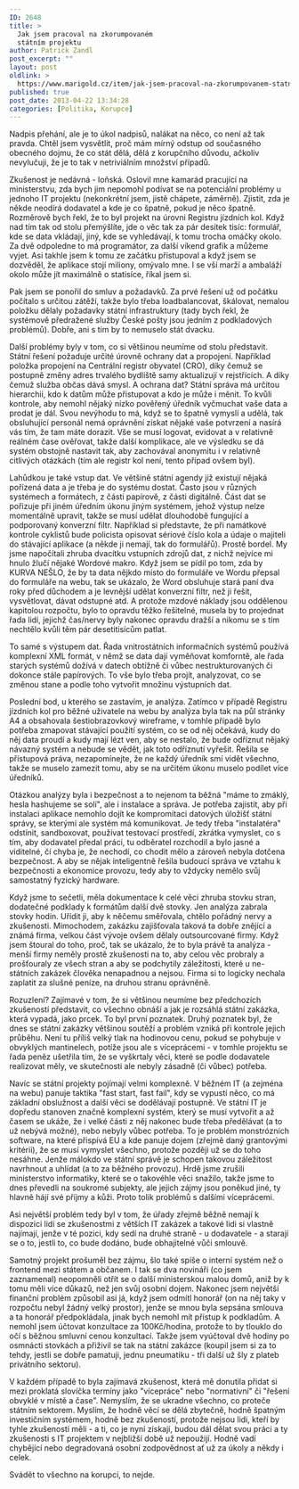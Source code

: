 ```yaml
---
ID: 2648
title: >
  Jak jsem pracoval na zkorumpovaném
  státním projektu
author: Patrick Zandl
post_excerpt: ""
layout: post
oldlink: >
  https://www.marigold.cz/item/jak-jsem-pracoval-na-zkorumpovanem-statnim-projektu
published: true
post_date: 2013-04-22 13:34:28
categories: [Politika, Korupce]
---
```

<p>Nadpis přehání, ale je to úkol nadpisů, nalákat na něco, co není až tak pravda. Chtěl jsem vysvětlit, proč mám mírný odstup od současného obecného dojmu, že co stát dělá, dělá z korupčního důvodu, ačkoliv nevylučuji, že je to tak v netriviálním množství případů.</p>

<p>Zkušenost je nedávná - loňská. Oslovil mne kamarád pracující na ministerstvu, zda bych jim nepomohl podívat se na potenciální problémy u jednoho IT projektu (nekonkrétní jsem, jistě chápete, záměrně). Zjistit, zda je někde neodírá dodavatel a kde je co špatně, pokud je něco špatně. Rozměrově bych řekl, že to byl projekt na úrovni Registru jízdních kol. Když nad tím tak od stolu přemýšlíte, jde o věc tak za pár desítek tisíc: formulář, kde se data vkládají, jiný, kde se vyhledávají, k tomu trocha omáčky okolo. Za dvě odpoledne to má programátor, za další víkend grafik a můžeme vyjet. Asi takhle jsem k tomu ze začátku přistupoval a když jsem se dozvěděl, že aplikace stojí miliony, omývalo mne. I se vší marží a ambaláží okolo může jít maximálně o statisíce, říkal jsem si.</p>


<p>Pak jsem se ponořil do smluv a požadavků. Za prvé řešení už od počátku počítalo s určitou zátěží, takže bylo třeba loadbalancovat, škálovat, nemalou položku dělaly požadavky státní infrastruktury (tady bych řekl, že systémově předražené služby České pošty jsou jedním z podkladových problémů). Dobře, ani s tím by to nemuselo stát dvacku.</p>

<p>Další problémy byly v tom, co si většinou neumíme od stolu představit. Státní řešení požaduje určité úrovně ochrany dat a propojení. Například položka propojení na Centrální registr obyvatel (CRO), díky čemuž se postupně změny adres trvalého bydliště samy aktualizují v rejstřících. A díky čemuž služba občas dává smysl. A ochrana dat? Státní správa má určitou hierarchii, kdo k datům může přistupovat a kdo je může i měnit. To kvůli kontrole, aby nemohl nějaký nízko pověřený úředník vyčmuchat vaše data a prodat je dál. Svou nevýhodu to má, když se to špatně vymyslí a udělá, tak obsluhující personál nemá oprávnění získat nějaké vaše potvrzení a nasírá vás tím, že tam máte dorazit. Vše se musí logovat, evidovat a v relativně reálném čase ověřovat, takže další komplikace, ale ve výsledku se dá systém obstojně nastavit tak, aby zachovával anonymitu i v relativně citlivých otázkách (tím ale registr kol není, tento případ ovšem byl).</p>

<p>Lahůdkou je také vstup dat. Ve většině státní agendy již existují nějaká pořízená data a je třeba je do systému dostat. Často jsou v různých systémech a formátech, z části papírově, z části digitálně. Část dat se pořizuje při jiném úředním úkonu jiným systémem, jehož výstup nelze momentálně upravit, takže se musí udělat dlouhodobě fungující a podporovaný konverzní filtr. Například si představte, že při namátkové kontrole cyklistů bude policista opisovat sériové číslo kola a údaje o majiteli do stávající aplikace (a někde ji nemají, tak do formulářů). Prostě bordel. My jsme napočítali zhruba dvacítku vstupních zdrojů dat, z nichž nejvíce mi hnulo žlučí nějaké Wordové makro. Když jsem se pídil po tom, zda by KURVA NEŠLO, že by ta data nějkdo místo do formuláře ve Wordu přepsal do formuláře na webu, tak se ukázalo, že Word obsluhuje stará paní dva roky před důchodem a je levnější udělat konverzní filtr, než ji řešit, vysvětlovat, dávat odstupné atd. A protože mzdové náklady jsou oddělenou kapitolou rozpočtu, bylo to opravdu těžko řešitelné, musela by to projednat řada lidí, jejichž čas/nervy byly nakonec opravdu dražší a nikomu se s tím nechtělo kvůli těm pár desetitisícům patlat.</p>

<p>To samé s výstupem dat. Řada vnitrostátních informačních systémů používá komplexní XML formát, v němž se data dají vyměňovat komforntě, ale řada starých systémů dožívá v datech obtížně či vůbec nestrukturovaných či dokonce stále papírových. To vše bylo třeba projít, analyzovat, co se změnou stane a podle toho vytvořit množinu výstupních dat.</p>

<p>Poslední bod, u kterého se zastavím, je analýza. Zatímco v případě Registru jízdních kol pro běžné uživatele na webu by analýza byla tak na půl stránky A4 a obsahovala šestiobrazovkový wireframe, v tomhle případě bylo potřeba zmapovat stávající použití systém, co se od něj očekává, kudy do něj data proudí a kudy mají lézt ven, aby se nestalo, že bude odříznut nějaký návazný systém a nebude se vědět, jak toto odříznutí vyřešit. Řešila se přístupová práva, nezapomínejte, že ne každý úředník smí vidět všechno, takže se muselo zamezit tomu, aby se na určitém úkonu muselo podílet více úředníků.</p>

<p>Otázkou analýzy byla i bezpečnost a to nejenom ta běžná "máme to zmáklý, hesla hashujeme se solí", ale i instalace a správa. Je potřeba zajistit, aby při instalaci aplikace nemohlo dojít ke kompromitaci datových úložišť státní správy, se kterými ale systém má komunikovat. Je tedy třeba "instalatéra" odstínit, sandboxovat, používat testovací prostředí, zkrátka vymyslet, co s tím, aby dodavatel předal práci, tu odběratel rozchodil a bylo jasné a viditelné, čí chyba je, že nechodí, co chodit mělo a zároveň nebyla dotčena bezpečnost. A aby se nějak inteligentně řešila budoucí správa ve vztahu k bezpečnosti a ekonomice provozu, tedy aby to vždycky nemělo svůj samostatný fyzický hardware.</p>

<p>Když jsme to sečetli, měla dokumentace k celé věci zhruba stovku stran, dodatečné podklady k formátům další dvě stovky. Jen analýza zabrala stovky hodin. Uřídit ji, aby k něčemu směřovala, chtělo pořádný nervy a zkušenosti. Mimochodem, zakázku zajišťovala taková ta dobře znějící a známá firma, velkou část vývoje ovšem dělaly outsourcované firmy. Když jsem štoural do toho, proč, tak se ukázalo, že to byla právě ta analýza - menší firmy neměly prostě zkušenosti na to, aby celou věc probraly a prošťouraly ze všech stran a aby se podchytily záležitosti, které u ne-státních zakázek člověka nenapadnou a nejsou. Firma si to logicky nechala zaplatit za slušné peníze, na druhou stranu oprávněně.</p>

<p>Rozuzlení? Zajímavé v tom, že si většinou neumíme bez předchozích zkušeností představit, co všechno obnáší a jak je rozsáhlá státní zakázka, která vypadá, jako prcek. To byl první poznatek. Druhý poznatek byl, že dnes se státní zakázky většinou soutěží a problém vzniká při kontrole jejich průběhu. Není tu příliš velký tlak na hodinovou cenu, pokud se pohybuje v obvyklých mantinelech, potíže jsou ale s víceprácemi - v tomhle projektu se řada peněz ušetřila tím, že se vyškrtaly věci, které se podle dodavatele realizovat měly, ve skutečnosti ale nebyly zásadně (či vůbec) potřeba.</p>

<p>Navíc se státní projekty pojímají velmi komplexně. V běžném IT (a zejména na webu) panuje taktika "fast start, fast fail", kdy se vypustí něco, co má základní obslužnost a další věci se dodělávají postupně. Ve státní IT je dopředu stanoven značně komplexní systém, který se musí vytvořit a až časem se ukáže, že i velké části z něj nakonec bude třeba předělávat (a to už nebývá možné), nebo nebyly vůbec potřeba. To je problém monstrózních software, na které přispívá EU a kde panuje dojem (zřejmě daný grantovými kritérii), že se musí vymyslet všechno, protože později už se do toho nesáhne. Jenže málokdo ve státní správě je schopen takovou záležitost navrhnout a uhlídat (a to za běžného provozu). Hrdě jsme zrušili ministerstvo informatiky, které se o takovéhle věci snažilo, takže jsme to dnes převedli na soukromé subjekty, ale jejich zájmy jsou poněkud jiné, ty hlavně hájí své příjmy a kůži. Proto tolik problémů s dalšími víceprácemi.</p>

<p>Asi největší problém tedy byl v tom, že úřady zřejmě běžně nemají k dispozici lidi se zkušenostmi z větších IT zakázek a takové lidi si vlastně najímají, jenže v té pozici, kdy sedí na druhé straně - u dodavatele - a starají se o to, jestli to, co bude dodáno, bude obhajitelné vůči smlouvě.</p>

<p>Samotný projekt prošuměl bez zájmu, šlo také spíše o interní systém než o frontend mezi státem a občanem. I tak se dva novináři (co jsem zaznamenal) neopomněli otřít se o další ministerskou malou domů, aniž by k tomu měli více důkazů, než jen svůj osobní dojem. Nakonec jsem největší finanční problém způsobil asi já, když jsem odmítl honorář (on na něj taky v rozpočtu nebyl žádný velký prostor), jenže se mnou byla sepsána smlouva a ta honorář předpokládala, jinak bych nemohl mít přístup k podkladům. A nemohl jsem účtovat konzultace za 100Kč/hodina, protože to by tlouklo do očí s běžnou smluvní cenou konzultací. Takže jsem vyúčtoval dvě hodiny po osmnácti stovkách a přiživil se tak na státní zakázce (koupil jsem si za to tehdy, jestli se dobře pamatuji, jednu pneumatiku - tři další už šly z plateb privátního sektoru).</p>

<p>V každém případě to byla zajímavá zkušenost, která mě donutila přidat si mezi proklatá slovíčka termíny jako "vícepráce" nebo "normativní" či "řešení obvyklé v místě a čase". Nemyslím, že se ukradne všechno, co proteče státním sektorem. Myslím, že hodně věcí se dělá zbytečně, hodně špatným investičním systémem, hodně bez zkušeností, protože nejsou lidi, kteří by tyhle zkušenosti měli - a ti, co je nyní získají, budou dál dělat svou práci a ty zkušenosti s IT projektem v nejbližší době už nepoužijí. Hodně vadí chybějící nebo degradovaná osobní zodpovědnost ať už za úkoly a někdy i celek.  </p>

<p>Svádět to všechno na korupci, to nejde.</p>
